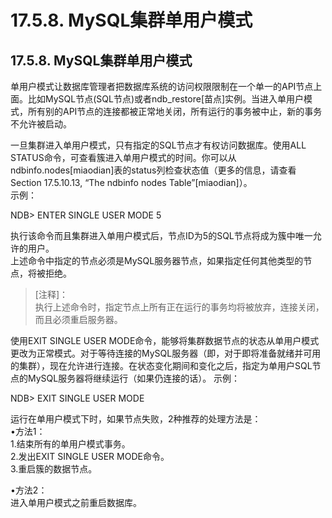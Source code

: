 # 17.5.8. MySQL集群单用户模式 ##

## 17.5.8. MySQL集群单用户模式 ##

单用户模式让数据库管理者把数据库系统的访问权限限制在一个单一的API节点上面。比如MySQL节点(SQL节点)或者ndb_restore[苗点]实例。当进入单用户模式，所有别的API节点的连接都被正常地关闭，所有运行的事务被中止，新的事务不允许被启动。  
 
一旦集群进入单用户模式，只有指定的SQL节点才有权访问数据库。使用ALL STATUS命令，可查看簇进入单用户模式的时间。你可以从ndbinfo.nodes[miaodian]表的status列检查状态值（更多的信息，请查看Section 17.5.10.13, “The ndbinfo nodes Table”[miaodian]）。   
示例：   

NDB> ENTER SINGLE USER MODE 5

执行该命令而且集群进入单用户模式后，节点ID为5的SQL节点将成为簇中唯一允许的用户。   
上述命令中指定的节点必须是MySQL服务器节点，如果指定任何其他类型的节点，将被拒绝。   

>[注释]：   
>执行上述命令时，指定节点上所有正在运行的事务均将被放弃，连接关闭，而且必须重启服务器。

使用EXIT SINGLE USER MODE命令，能够将集群数据节点的状态从单用户模式更改为正常模式。对于等待连接的MySQL服务器（即，对于即将准备就绪并可用的集群），现在允许进行连接。在状态变化期间和变化之后，指定为单用户SQL节点的MySQL服务器将继续运行（如果仍连接的话）。
示例：   

NDB> EXIT SINGLE USER MODE

运行在单用户模式下时，如果节点失败，2种推荐的处理方法是：    
•方法1：   
1.结束所有的单用户模式事务。    
2.发出EXIT SINGLE USER MODE命令。      
3.重启簇的数据节点。   

•方法2：  
 进入单用户模式之前重启数据库。


